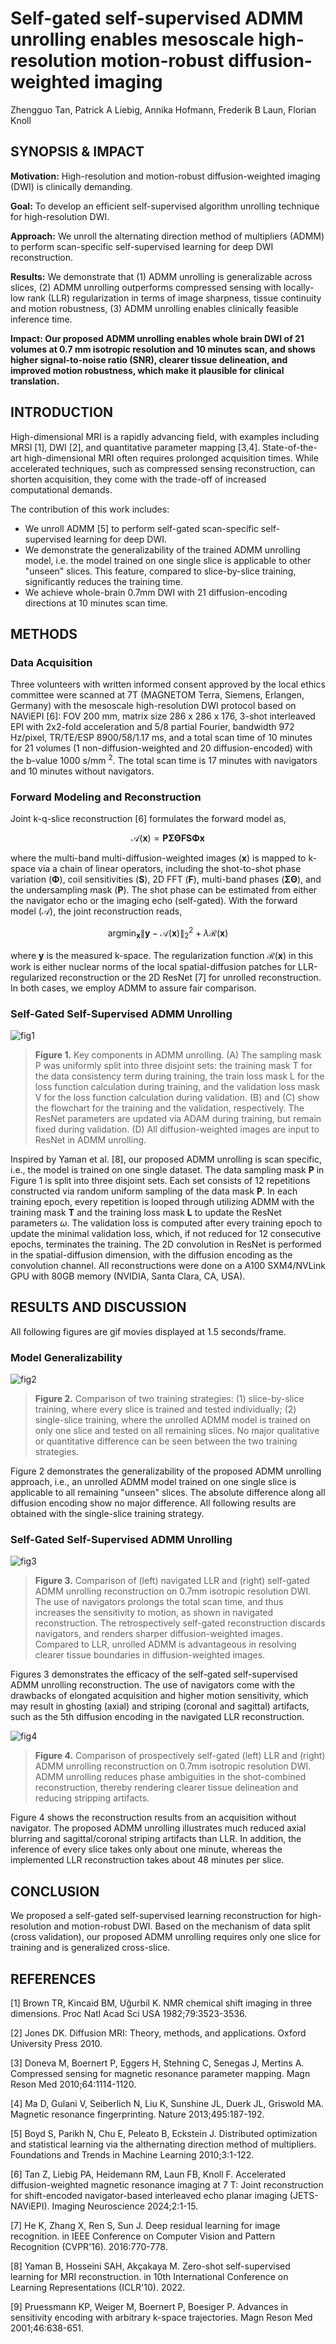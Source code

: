 # Self-gated self-supervised ADMM unrolling enables mesoscale high-resolution motion-robust diffusion-weighted imaging

Zhengguo Tan, Patrick A Liebig, Annika Hofmann, Frederik B Laun, Florian Knoll

## SYNOPSIS & IMPACT

**Motivation:** High-resolution and motion-robust diffusion-weighted imaging (DWI) is clinically demanding.

**Goal:** To develop an efficient self-supervised algorithm unrolling technique for high-resolution DWI.

**Approach:** We unroll the alternating direction method of multipliers (ADMM) to perform scan-specific self-supervised learning for deep DWI reconstruction.

**Results:** We demonstrate that (1) ADMM unrolling is generalizable across slices, (2) ADMM unrolling outperforms compressed sensing with locally-low rank (LLR) regularization in terms of image sharpness, tissue continuity and motion robustness, (3) ADMM unrolling enables clinically feasible inference time.

**Impact: Our proposed ADMM unrolling enables whole brain DWI of 21 volumes at 0.7 mm isotropic resolution and 10 minutes scan, and shows higher signal-to-noise ratio (SNR), clearer tissue delineation, and improved motion robustness, which make it plausible for clinical translation.**

## INTRODUCTION

High-dimensional MRI is a rapidly advancing field, with examples including MRSI [1], DWI [2], and quantitative parameter mapping [3,4]. State-of-the-art high-dimensional MRI often requires prolonged acquisition times. While accelerated techniques, such as compressed sensing reconstruction, can shorten acquisition, they come with the trade-off of increased computational demands.

The contribution of this work includes:
* We unroll ADMM [5] to perform self-gated scan-specific self-supervised learning for deep DWI.
* We demonstrate the generalizability of the trained ADMM unrolling model, i.e. the model trained on one single slice is applicable to other "unseen" slices. This feature, compared to slice-by-slice training, significantly reduces the training time.
* We achieve whole-brain 0.7mm DWI with 21 diffusion-encoding directions at 10 minutes scan time.

## METHODS

### Data Acquisition

Three volunteers with written informed consent approved by the local ethics committee were scanned at 7T (MAGNETOM Terra, Siemens, Erlangen, Germany) with the mesoscale high-resolution DWI protocol based on NAViEPI [6]: FOV 200 mm, matrix size 286 x 286 x 176, 3-shot interleaved EPI with 2x2-fold acceleration and 5/8 partial Fourier, bandwidth 972 Hz/pixel, TR/TE/ESP 8900/58/1.17 ms, and a total scan time of 10 minutes for 21 volumes (1 non-diffusion-weighted and 20 diffusion-encoded) with the b-value 1000 s/mm $^2$. The total scan time is 17 minutes with navigators and 10 minutes without navigators.

### Forward Modeling and Reconstruction

Joint k-q-slice reconstruction [6] formulates the forward model as,

$$\mathcal{A}(\mathbf{x}) = \mathbf{P \Sigma \Theta F S \Phi} \mathbf{x}$$

where the multi-band multi-diffusion-weighted images ($\mathbf{x}$) is mapped to k-space via a chain of linear operators, including the shot-to-shot phase variation ($\mathbf{\Phi}$), coil sensitivities ($\mathbf{S}$), 2D FFT ($\mathbf{F}$), multi-band phases ($\mathbf{\Sigma\Theta}$), and the undersampling mask ($\mathbf{P}$). The shot phase can be estimated from either the navigator echo or the imaging echo (self-gated). With the forward model ($\mathcal{A}$), the joint reconstruction reads,

$$\text{argmin}_{\mathbf{x}} \left\lVert \mathbf{y} - \mathcal{A}(\mathbf{x}) \right\rVert _2^2 + \lambda \mathcal{R}(\mathbf{x})$$

where $\mathbf{y}$ is the measured k-space. The regularization function $\mathcal{R}(\mathbf{x})$ in this work is either nuclear norms of the local spatial-diffusion patches for LLR-regularized reconstruction or the 2D ResNet [7] for unrolled reconstruction. In both cases, we employ ADMM to assure fair comparison.


### Self-Gated Self-Supervised ADMM Unrolling

![fig1](./figures/fig1.png)
> **Figure 1.** Key components in ADMM unrolling. (A) The sampling mask P was uniformly split into three disjoint sets: the training mask T for the data consistency term during training, the train loss mask L for the loss function calculation during training, and the validation loss mask V for the loss function calculation during validation. (B) and (C) show the flowchart for the training and the validation, respectively. The ResNet parameters are updated via ADAM during training, but remain fixed during validation. (D) All diffusion-weighted images are input to ResNet in ADMM unrolling.

Inspired by Yaman et al. [8], our proposed ADMM unrolling is scan specific, i.e., the model is trained on one single dataset. The data sampling mask $\mathbf{P}$ in Figure 1 is split into three disjoint sets. Each set consists of 12 repetitions constructed via random uniform sampling of the data mask $\mathbf{P}$. In each training epoch, every repetition is looped through utilizing ADMM with the training mask $\mathbf{T}$ and the training loss mask $\mathbf{L}$ to update the ResNet parameters $\omega$. The validation loss is computed after every training epoch to update the minimal validation loss, which, if not reduced for 12 consecutive epochs, terminates the training. The 2D convolution in ResNet is performed in the spatial-diffusion dimension, with the diffusion encoding as the convolution channel. All reconstructions were done on a A100 SXM4/NVLink GPU with 80GB memory (NVIDIA, Santa Clara, CA, USA).

## RESULTS AND DISCUSSION

All following figures are gif movies displayed at 1.5 seconds/frame.

### Model Generalizability

![fig2](./figures/fig2.gif)
> **Figure 2.** Comparison of two training strategies: (1) slice-by-slice training, where every slice is trained and tested individually; (2) single-slice training, where the unrolled ADMM model is trained on only one slice and tested on all remaining slices. No major qualitative or quantitative difference can be seen between the two training strategies.

Figure 2 demonstrates the generalizability of the proposed ADMM unrolling approach, i.e., an unrolled ADMM model trained on one single slice is applicable to all remaining "unseen" slices. The absolute difference along all diffusion encoding show no major difference. All following results are obtained with the single-slice training strategy.

### Self-Gated Self-Supervised ADMM Unrolling

![fig3](./figures/fig3.gif)
> **Figure 3.** Comparison of (left) navigated LLR and (right) self-gated ADMM unrolling reconstruction on 0.7mm isotropic resolution DWI. The use of navigators prolongs the total scan time, and thus increases the sensitivity to motion, as shown in navigated reconstruction. The retrospectively self-gated reconstruction discards navigators, and renders sharper diffusion-weighted images. Compared to LLR, unrolled ADMM is advantageous in resolving clearer tissue boundaries in diffusion-weighted images.

Figures 3 demonstrates the efficacy of the self-gated self-supervised ADMM unrolling reconstruction. The use of navigators come with the drawbacks of elongated acquisition and higher motion sensitivity, which may result in ghosting (axial) and striping (coronal and sagittal) artifacts, such as the 5th diffusion encoding in the navigated LLR reconstruction.

![fig4](./figures/fig4.gif)
> **Figure 4.** Comparison of prospectively self-gated (left) LLR and (right) ADMM unrolling reconstruction on 0.7mm isotropic resolution DWI. ADMM unrolling reduces phase ambiguities in the shot-combined reconstruction, thereby rendering clearer tissue delineation and reducing stripping artifacts.

Figure 4 shows the reconstruction results from an acquisition without navigator. The proposed ADMM unrolling illustrates much reduced axial blurring and sagittal/coronal striping artifacts than LLR. In addition, the inference of every slice takes only about one minute, whereas the implemented LLR reconstruction takes about 48 minutes per slice.

## CONCLUSION

We proposed a self-gated self-supervised learning reconstruction for high-resolution and motion-robust DWI. Based on the mechanism of data split (cross validation), our proposed ADMM unrolling requires only one slice for training and is generalized cross-slice.

## REFERENCES

[1] Brown TR, Kincaid BM, Uğurbil K. NMR chemical shift imaging in three dimensions. Proc Natl Acad Sci USA 1982;79:3523-3536.

[2] Jones DK. Diffusion MRI: Theory, methods, and applications. Oxford University Press 2010.

[3] Doneva M, Boernert P, Eggers H, Stehning C, Senegas J, Mertins A. Compressed sensing for magnetic resonance parameter mapping. Magn Reson Med 2010;64:1114-1120.

[4] Ma D, Gulani V, Seiberlich N, Liu K, Sunshine JL, Duerk JL, Griswold MA. Magnetic resonance fingerprinting. Nature 2013;495:187-192.

[5] Boyd S, Parikh N, Chu E, Peleato B, Eckstein J. Distributed optimization and statistical learning via the althernating direction method of multipliers. Foundations and Trends in Machine Learning 2010;3:1-122.

[6] Tan Z, Liebig PA, Heidemann RM, Laun FB, Knoll F. Accelerated diffusion-weighted magnetic resonance imaging at 7 T: Joint reconstruction for shift-encoded navigator-based interleaved echo planar imaging (JETS-NAViEPI). Imaging Neuroscience 2024;2:1-15.

[7] He K, Zhang X, Ren S, Sun J. Deep residual learning for image recognition. in IEEE Conference on Computer Vision and Pattern Recognition (CVPR'16). 2016:770-778.

[8] Yaman B, Hosseini SAH, Akçakaya M. Zero-shot self-supervised learning for MRI reconstruction. in 10th International Conference on Learning Representations (ICLR'10). 2022.

[9] Pruessmann KP, Weiger M, Boernert P, Boesiger P. Advances in sensitivity encoding with arbitrary k-space trajectories. Magn Reson Med 2001;46:638-651.
